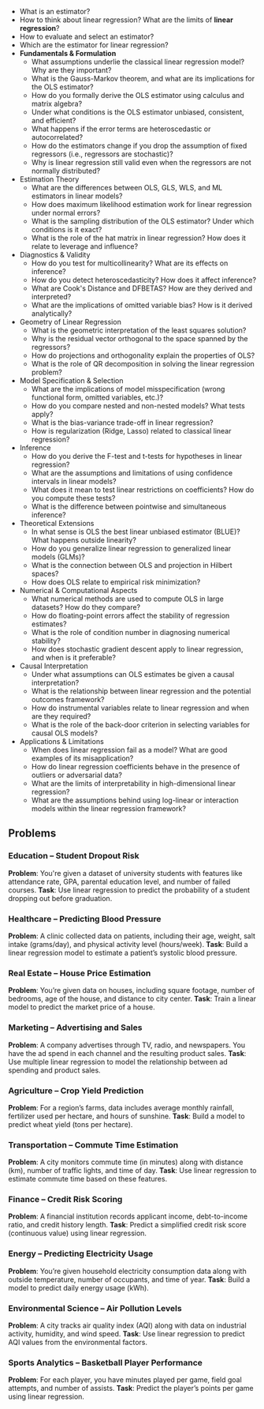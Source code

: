 - What is an estimator?
- How to think about linear regression? What are the limits of **linear regression**?
- How to evaluate and select an estimator?
- Which are the estimator for linear regression?
- **Fundamentals & Formulation**
    - What assumptions underlie the classical linear regression model? Why are they important?
    - What is the Gauss-Markov theorem, and what are its implications for the OLS estimator?
    - How do you formally derive the OLS estimator using calculus and matrix algebra?
    - Under what conditions is the OLS estimator unbiased, consistent, and efficient?
    - What happens if the error terms are heteroscedastic or autocorrelated?
    - How do the estimators change if you drop the assumption of fixed regressors (i.e., regressors are stochastic)?
    - Why is linear regression still valid even when the regressors are not normally distributed?
- Estimation Theory
    - What are the differences between OLS, GLS, WLS, and ML estimators in linear models?
    - How does maximum likelihood estimation work for linear regression under normal errors?
    - What is the sampling distribution of the OLS estimator? Under which conditions is it exact?
    - What is the role of the hat matrix in linear regression? How does it relate to leverage and influence?
- Diagnostics & Validity
    - How do you test for multicollinearity? What are its effects on inference?
    - How do you detect heteroscedasticity? How does it affect inference?
    - What are Cook's Distance and DFBETAS? How are they derived and interpreted?
    - What are the implications of omitted variable bias? How is it derived analytically?
- Geometry of Linear Regression
    - What is the geometric interpretation of the least squares solution?
    - Why is the residual vector orthogonal to the space spanned by the regressors?
    - How do projections and orthogonality explain the properties of OLS?
    - What is the role of QR decomposition in solving the linear regression problem?
- Model Specification & Selection
    - What are the implications of model misspecification (wrong functional form, omitted variables, etc.)?
    - How do you compare nested and non-nested models? What tests apply?
    - What is the bias-variance trade-off in linear regression?
    - How is regularization (Ridge, Lasso) related to classical linear regression?
- Inference
    - How do you derive the F-test and t-tests for hypotheses in linear regression?
    - What are the assumptions and limitations of using confidence intervals in linear models?
    - What does it mean to test linear restrictions on coefficients? How do you compute these tests?
    - What is the difference between pointwise and simultaneous inference?
- Theoretical Extensions
    - In what sense is OLS the best linear unbiased estimator (BLUE)? What happens outside linearity?
    - How do you generalize linear regression to generalized linear models (GLMs)?
    - What is the connection between OLS and projection in Hilbert spaces?
    - How does OLS relate to empirical risk minimization?
- Numerical & Computational Aspects
    - What numerical methods are used to compute OLS in large datasets? How do they compare?
    - How do floating-point errors affect the stability of regression estimates?
    - What is the role of condition number in diagnosing numerical stability?
    - How does stochastic gradient descent apply to linear regression, and when is it preferable?
- Causal Interpretation
    - Under what assumptions can OLS estimates be given a causal interpretation?
    - What is the relationship between linear regression and the potential outcomes framework?
    - How do instrumental variables relate to linear regression and when are they required?
    - What is the role of the back-door criterion in selecting variables for causal OLS models?
- Applications & Limitations
    - When does linear regression fail as a model? What are good examples of its misapplication?
    - How do linear regression coefficients behave in the presence of outliers or adversarial data?
    - What are the limits of interpretability in high-dimensional linear regression?
    - What are the assumptions behind using log-linear or interaction models within the linear regression framework?


## Problems

### **Education** – Student Dropout Risk

**Problem**: You're given a dataset of university students with features like attendance rate, GPA, parental education level, and number of failed courses.
**Task**: Use linear regression to predict the probability of a student dropping out before graduation.

### **Healthcare** – Predicting Blood Pressure

**Problem**: A clinic collected data on patients, including their age, weight, salt intake (grams/day), and physical activity level (hours/week).
**Task**: Build a linear regression model to estimate a patient’s systolic blood pressure.

### **Real Estate** – House Price Estimation

**Problem**: You’re given data on houses, including square footage, number of bedrooms, age of the house, and distance to city center.
**Task**: Train a linear model to predict the market price of a house.

### **Marketing** – Advertising and Sales

**Problem**: A company advertises through TV, radio, and newspapers. You have the ad spend in each channel and the resulting product sales.
**Task**: Use multiple linear regression to model the relationship between ad spending and product sales.

### **Agriculture** – Crop Yield Prediction

**Problem**: For a region’s farms, data includes average monthly rainfall, fertilizer used per hectare, and hours of sunshine.
**Task**: Build a model to predict wheat yield (tons per hectare).

### **Transportation** – Commute Time Estimation

**Problem**: A city monitors commute time (in minutes) along with distance (km), number of traffic lights, and time of day.
**Task**: Use linear regression to estimate commute time based on these features.

### **Finance** – Credit Risk Scoring

**Problem**: A financial institution records applicant income, debt-to-income ratio, and credit history length.
**Task**: Predict a simplified credit risk score (continuous value) using linear regression.

### **Energy** – Predicting Electricity Usage

**Problem**: You’re given household electricity consumption data along with outside temperature, number of occupants, and time of year.
**Task**: Build a model to predict daily energy usage (kWh).

### **Environmental Science** – Air Pollution Levels

**Problem**: A city tracks air quality index (AQI) along with data on industrial activity, humidity, and wind speed.
**Task**: Use linear regression to predict AQI values from the environmental factors.

### **Sports Analytics** – Basketball Player Performance

**Problem**: For each player, you have minutes played per game, field goal attempts, and number of assists.
**Task**: Predict the player’s points per game using linear regression.

